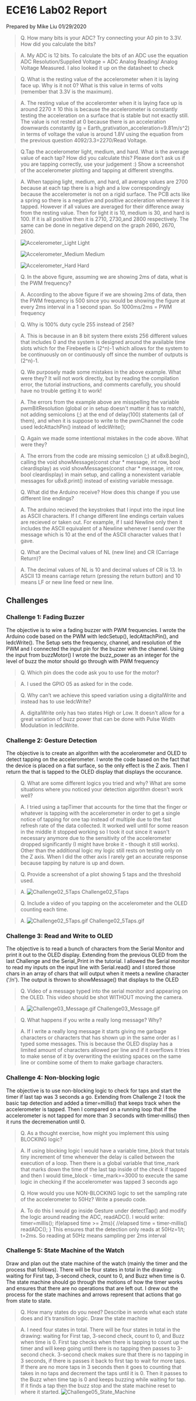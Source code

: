 # ECE16 Lab02 Report
Prepared by Mike Liu
01/29/2020
>Q. How many bits is your ADC? Try connecting your A0 pin to 3.3V. How did you calculate the bits?

>A. My ADC is 12 bits. To calculate the bits of an ADC use the equation ADC Resolution/Supplied Voltage = ADC Analog Reading/ Analog Voltage Measured. I also looked it up on the datasheet to check

>Q. What is the resting value of the accelerometer when it is laying face up. Why is it not 0? What is this value in terms of volts (remember that 3.3V is the maximum).

>A. The resting value of the acceleromter when it is laying face up is around 2270 ± 10 this is because the accelerometer is constantly testing the acceleration on a surface that is stable but not exactly still. The value is not rested at 0 because there is an acceleration downwards constantly (g = Earth_grativation_acceleration=9.81m/s^2) in terms of voltage the value is around 1.8V using the equation from the previous question 4092/3.3=2270/Read Voltage.

>Q.Tap the accelerometer light, medium, and hard. What is the average value of each tap? How did you calculate this? Please don’t ask us if you are tapping correctly, use your judgement :) Show a screenshot of the accelerometer plotting and tapping at different strengths.

>A. When tapping light, medium, and hard, all average values are 2700 because at each tap there is a high and a low correspondingly because the accelerometer is not on a rigid surface. The PCB acts like a spring so there is a negative and positive acceleration whenever it is tapped. However if all values are averaged for their difference away from the resting value. Then for light it is 10, medium is 30, and hard is 100. If it is all positive then it is 2710, 2730,and 2800 respectively. The same can be done in negative depend on the graph 2690, 2670, 2600.

>![Accelerometer_Light](fig/LAB02_IMAGES/Accelerometer_Light.png)
>Light
>
>![Accelerometer_Medium](fig/LAB02_IMAGES/Accelerometer_Medium.png)
>Medium
>
>![Accelerometer_Hard](fig/LAB02_IMAGES/Accelerometer_Hard.png)
>Hard

>Q. In the above figure, assuming we are showing 2ms of data, what is the PWM frequency?

>A. According to the above figure if we are showing 2ms of data, then the PWM frequency is 500 since you would be showing the figure at every 2ms interval in a 1 second span. So 1000ms/2ms = PWM frequency

>Q. Why is 100% duty cycle 255 instead of 256?

>A. This is because in an 8 bit system there exists 256 different values that includes 0 and the system is designed around the available time slots which for the Firebeetle is (2^n)-1 which allows for the system to be continuously on or continuously off since the number of outputs is (2^n)-1.

>Q. We purposely made some mistakes in the above example.  What were they? It will not work directly, but by reading the compilation error, the tutorial instructions, and comments carefully, you should have no trouble getting it to work!

>A. The errors from the example above are misspelling the variable pwmBitResolution (global or in setup doesn't matter it has to match), not adding semicolons (;) at the end of delay(100) statements (all of them), and when it is suppose to write to the pwmChannel the code used ledcAttachPin() instead of ledcWrite();

>Q. Again we made some intentional mistakes in the code above. What were they?

>A. The errors from the code are missing semicolon (;) at u8x8.begin(), calling the void showMessage(const char * message, int row, bool cleardisplay) as void showMessages(const char * message, int row, bool cleardisplay) in main setup, and calling a nonexistent variable messages for u8x8.print() instead of existing variable message.

>Q. What did the Arduino receive? How does this change if you use different line endings?

>A. The arduino recieved the keystrokes that I input into the input line as ASCII characters. If I change different line endings certain values are recieved or taken out. For example, if I said Newline only then it includes the ASCII equivalent of a Newline whenever I send over the message which is 10 at the end of the ASCII character values that I gave.

>Q. What are the Decimal values of NL (new line) and CR (Carriage Return)?

> A. The decimal values of NL is 10 and decimal values of CR is 13. In ASCII 13 means carriage return (pressing the return button) and 10 means LF or new line feed or new line.

## Challenges

### Challenge 1: Fading Buzzer
The objective is to wire a fading buzzer with PWM frequencies. I wrote the Arduino code based on the PWM with ledcSetup(), ledcAttachPin(), and ledcWrite(). The Setup sets the frequency, channel, and resolution of the PWM and I connected the input pin for the buzzer with the channel. Using the input from buzzMotor() I wrote the  buzz_power as an integer for the level of buzz the motor should go through with PWM frequency

>Q. Which pin does the code ask you to use for the motor?

>A. I used the GPIO 05 as asked for in the code.

>Q. Why can’t we achieve this speed variation using a digitalWrite and instead has to use ledcWrite?

>A. digitalWrite only has two states High or Low. It doesn't allow for a great variation of buzz power that can be done with Pulse Width Modulation in ledcWrite.

### Challenge 2: Gesture Detection
The objective is to create an algorithm with the accelerometer and OLED to detect tapping on the accelerometer. I wrote the code based on the fact that the device is placed on a flat surface, so the only effect is the Z axis.  Then I return the that is tapped to the OLED display that displays the occurance.

>Q. What are some different logics you tried and why? What are some situations where you noticed your detection algorithm doesn’t work well?

>A. I tried using a tapTimer that accounts for the time that the finger or whatever is tapping with the accelerometer in order to get a single notice of tapping for one tap instead of multiple due to the fast refresh rate of the data collected. It worked well until for some reason in the middle it stopped working so I took it out since it wasn't necessary anymore due to the sensitivity of the accelerometer dropped significantly (I might have broke it - though it still works). Other than the additional logic my logic still rests on testing only on the Z axis. When I did the other axis I rarely get an accurate response because tapping by nature is up and down.

>Q. Provide a screenshot of a plot showing 5 taps and the threshold used. 

>A. 
>![Challenge02_5Taps](fig/LAB02_IMAGES/Challenge02_5Taps.png)
>Challenge02_5Taps

>Q. Include a video of you tapping on the accelerometer and the OLED counting each time. 

>A.
>![Challenge02_5Taps.gif](fig/LAB02_GIFS/Challenge02_5Taps.gif)
>Challenge02_5Taps.gif

### Challenge 3: Read and Write to OLED
The objective is to read a bunch of characters from the Serial Monitor and print it out to the OLED display. Extending from the previous OLED from the last Challenge and the Serial_Print in the tutorial. I allowed the Serial monitor to read my inputs on the input line with Serial.read() and I stored those chars in an array of chars that will output when it meets a newline character ('/n'). The output is thrown to showMessage() that displays to the OLED

>Q. Video of a message typed into the serial monitor and appearing on the OLED. This video should be shot WITHOUT moving the camera. 

>A.
>![Challenge03_Message.gif](fig/LAB02_GIFS/Challenge03_Message.gif)
>Challenge03_Message.gif

>Q. What happens if you write a really long message? Why?

>A. If I write a really long message it starts giving me garbage characters or characters that has shown up in the same order as I typed some messages. This is because the OLED display has a limited amount of characters allowed per line and if it overflows it tries to make sense of it by overwriting the existing spaces on the same line or combine some of them to make garbage characters.

### Challenge 4: Non-blocking logic
The objective is to use non-blocking logic to check for taps and start the timer if last tap was 3 seconds a go. Extending from Challenge 2 I took the basic tap detection and added a timer=millis() that keeps track when the accelerometer is tapped. Then I compared on a running loop that if the accelerometer is not tapped for more than 3 seconds with timer-millis() then it runs the decremenation until 0.

>Q. As a thought exercise, how might you implement this using BLOCKING logic? 

>A. If using blocking logic I would have a variable time_block that totals tiny increment of time whenever the delay is called between the execution of a loop. Then there is a global variable that time_mark that marks down the time of the last tap inside of the check if tapped and then I would time_block - time_mark>=3000 to execute the same logic in checking if the accelerometer was tapped 3 seconds ago

>Q. How would you use NON-BLOCKING logic to set the sampling rate of the accelerometer to 50Hz? Write a pseudo code. 

>A. To do this I would go inside Gesture under detectTap() and modify the logic around reading the ADC, readADC(). I would write:
timer=millis();
if(elapsed time >= 2ms){ //elapsed time = timer-millis()
    readADC();
}
This ensures that the detection only reads at 50Hz=1/t; t=2ms. So reading at 50Hz means sampling per 2ms interval

### Challenge 5: State Machine of the Watch
Draw and plan out the state machine of the watch (mainly the timer and the process that follows). There will be four states in total in the drawing: waiting for First tap, 3-second check, count to 0, and Buzz when time is 0. The state machine should go through the motions of how the timer works and ensures that there are no operations that are left out. I drew out the process for the state machines and arrows represent that actions that go from state to state. 

>Q. How many states do you need? Describe in words what each state does and it’s transition logic. Draw the state machine

>A. I need four states in total. There will be four states in total in the drawing: waiting for First tap, 3-second check, count to 0, and Buzz when time is 0. First tap checks when there is tapping to count up the timer and will keep going until there is no tapping then passes to 3-second check. 3-second check makes sure that there is no tapping in 3 seconds, if there is passes it back to first tap to wait for more taps. If there are no more taps in 3 seconds then it goes to counting that takes in no taps and decrement the taps until it is 0. Then it passes to the Buzz when time tap is 0 and keeps buzzing while waiting for tap. If it finds a tap then the buzz stop and the state machine reset to where it started.
>![Challenge05_State_Machine](fig/LAB02_IMAGES/Challenge05_State_Machine.jpg)
